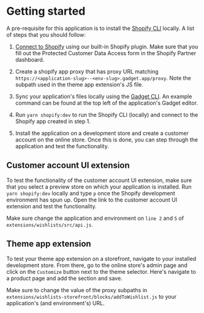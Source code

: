 # Getting started

A pre-requisite for this application is to install the [Shopify CLI](https://shopify.dev/docs/api/shopify-cli#installation) locally. A list of steps that you should follow:

1. [Connect to Shopify](https://docs.gadget.dev/guides/tutorials/connecting-to-shopify#connecting-to-shopify) using our built-in Shopify plugin. Make sure that you fill out the Protected Customer Data Access form in the Shopify Partner dashboard.

2. Create a shopify app proxy that has proxy URL matching `https://<application-slug>--<env-slug>.gadget.app/proxy`. Note the subpath used in the theme app extension's JS file.

3. Sync your application's files locally using the [Gadget CLI](https://docs.gadget.dev/guides/development-tools/cli). An example command can be found at the top left of the application's Gadget editor.

4. Run `yarn shopify:dev` to run the Shopify CLI (locally) and connect to the Shopify app created in step 1.

5. Install the application on a development store and create a customer account on the online store. Once this is done, you can step through the application and test the functionality.

## Customer account UI extension

To test the functionality of the customer account UI extension, make sure that you select a preview store on which your application is installed. Run `yarn shopify:dev` locally and type `p` once the Shopify development environment has spun up. Open the link to the customer account UI extension and test the functionality.

Make sure change the application and environment on `line 2` and `5` of `extensions/wishlists/src/api.js`.

## Theme app extension

To test your theme app extension on a storefront, navigate to your installed development store. From there, go to the online store's admin page and click on the `Customize` button next to the theme selector. Here's navigate to a product page and add the section and save.

Make sure to change the value of the proxy subpaths in `extensions/wishlists-storefront/blocks/addToWishlist.js` to your application's (and environment's) URL.
